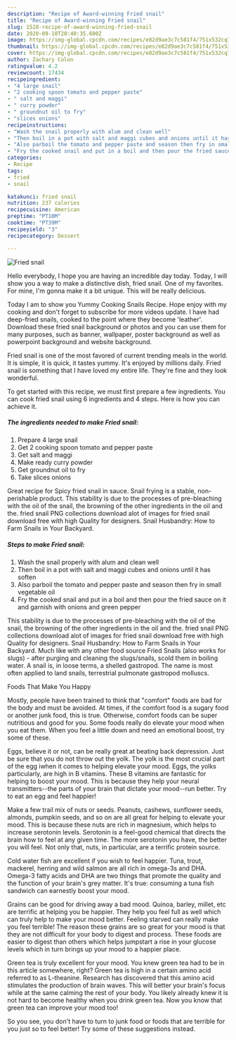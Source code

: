 ```yaml
---
description: "Recipe of Award-winning Fried snail"
title: "Recipe of Award-winning Fried snail"
slug: 1528-recipe-of-award-winning-fried-snail
date: 2020-09-10T20:40:35.600Z
image: https://img-global.cpcdn.com/recipes/e82d9ae3c7c581f4/751x532cq70/fried-snail-recipe-main-photo.jpg
thumbnail: https://img-global.cpcdn.com/recipes/e82d9ae3c7c581f4/751x532cq70/fried-snail-recipe-main-photo.jpg
cover: https://img-global.cpcdn.com/recipes/e82d9ae3c7c581f4/751x532cq70/fried-snail-recipe-main-photo.jpg
author: Zachary Colon
ratingvalue: 4.2
reviewcount: 17434
recipeingredient:
- "4 large snail"
- "2 cooking spoon tomato and pepper paste"
- " salt and maggi"
- " curry powder"
- " groundnut oil to fry"
- "slices onions"
recipeinstructions:
- "Wash the snail properly with alum and clean well"
- "Then boil in a pot with salt and maggi cubes and onions until it has soften"
- "Also parboil the tomato and pepper paste and season then fry in small vegetable oil"
- "Fry the cooked snail and put in a boil and then pour the fried sauce on it and garnish with onions and green pepper"
categories:
- Recipe
tags:
- fried
- snail

katakunci: fried snail 
nutrition: 237 calories
recipecuisine: American
preptime: "PT10M"
cooktime: "PT39M"
recipeyield: "3"
recipecategory: Dessert

---
```



![Fried snail](https://img-global.cpcdn.com/recipes/e82d9ae3c7c581f4/751x532cq70/fried-snail-recipe-main-photo.jpg)

Hello everybody, I hope you are having an incredible day today. Today, I will show you a way to make a distinctive dish, fried snail. One of my favorites. For mine, I'm gonna make it a bit unique. This will be really delicious.

Today I am to show you Yummy Cooking Snails Recipe. Hope enjoy with my cooking and don&#39;t forget to subscribe for more videos update. I have had deep-fried snails, cooked to the point where they become &#39;leather&#39;. Download these fried snail background or photos and you can use them for many purposes, such as banner, wallpaper, poster background as well as powerpoint background and website background.

Fried snail is one of the most favored of current trending meals in the world. It is simple, it is quick, it tastes yummy. It's enjoyed by millions daily. Fried snail is something that I have loved my entire life. They're fine and they look wonderful.


To get started with this recipe, we must first prepare a few ingredients. You can cook fried snail using 6 ingredients and 4 steps. Here is how you can achieve it.

<!--inarticleads1-->

##### The ingredients needed to make Fried snail:

1. Prepare 4 large snail
1. Get 2 cooking spoon tomato and pepper paste
1. Get  salt and maggi
1. Make ready  curry powder
1. Get  groundnut oil to fry
1. Take slices onions


Great recipe for Spicy fried snail in sauce. Snail frying is a stable, non-perishable product. This stability is due to the processes of pre-bleaching with the oil of the snail, the browning of the other ingredients in the oil and the. fried snail PNG collections download alot of images for fried snail download free with high Quality for designers. Snail Husbandry: How to Farm Snails in Your Backyard. 

<!--inarticleads2-->

##### Steps to make Fried snail:

1. Wash the snail properly with alum and clean well
1. Then boil in a pot with salt and maggi cubes and onions until it has soften
1. Also parboil the tomato and pepper paste and season then fry in small vegetable oil
1. Fry the cooked snail and put in a boil and then pour the fried sauce on it and garnish with onions and green pepper


This stability is due to the processes of pre-bleaching with the oil of the snail, the browning of the other ingredients in the oil and the. fried snail PNG collections download alot of images for fried snail download free with high Quality for designers. Snail Husbandry: How to Farm Snails in Your Backyard. Much like with any other food source Fried Snails (also works for slugs) - after purging and cleaning the slugs/snails, scold them in boiling water. A snail is, in loose terms, a shelled gastropod. The name is most often applied to land snails, terrestrial pulmonate gastropod molluscs. 

Foods That Make You Happy


Mostly, people have been trained to think that "comfort" foods are bad for the body and must be avoided. At times, if the comfort food is a sugary food or another junk food, this is true. Otherwise, comfort foods can be super nutritious and good for you. Some foods really do elevate your mood when you eat them. When you feel a little down and need an emotional boost, try some of these.

Eggs, believe it or not, can be really great at beating back depression. Just be sure that you do not throw out the yolk. The yolk is the most crucial part of the egg iwhen it comes to helping elevate your mood. Eggs, the yolks particularly, are high in B vitamins. These B vitamins are fantastic for helping to boost your mood. This is because they help your neural transmitters--the parts of your brain that dictate your mood--run better. Try to eat an egg and feel happier!

Make a few trail mix of nuts or seeds. Peanuts, cashews, sunflower seeds, almonds, pumpkin seeds, and so on are all great for helping to elevate your mood. This is because these nuts are rich in magnesium, which helps to increase serotonin levels. Serotonin is a feel-good chemical that directs the brain how to feel at any given time. The more serotonin you have, the better you will feel. Not only that, nuts, in particular, are a terrific protein source.

Cold water fish are excellent if you wish to feel happier. Tuna, trout, mackerel, herring and wild salmon are all rich in omega-3s and DHA. Omega-3 fatty acids and DHA are two things that promote the quality and the function of your brain's grey matter. It's true: consuming a tuna fish sandwich can earnestly boost your mood. 

Grains can be good for driving away a bad mood. Quinoa, barley, millet, etc are terrific at helping you be happier. They help you feel full as well which can truly help to make your mood better. Feeling starved can really make you feel terrible! The reason these grains are so great for your mood is that they are not difficult for your body to digest and process. These foods are easier to digest than others which helps jumpstart a rise in your glucose levels which in turn brings up your mood to a happier place.

Green tea is truly excellent for your mood. You knew green tea had to be in this article somewhere, right? Green tea is high in a certain amino acid referred to as L-theanine. Research has discovered that this amino acid stimulates the production of brain waves. This will better your brain's focus while at the same calming the rest of your body. You likely already knew it is not hard to become healthy when you drink green tea. Now you know that green tea can improve your mood too!

So you see, you don't have to turn to junk food or foods that are terrible for you just so to feel better! Try  some  of  these  suggestions  instead.

